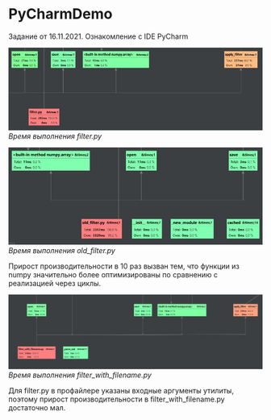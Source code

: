 # PyCharmDemo
Задание от 16.11.2021. Ознакомление с IDE PyCharm

![image](./filter_profiling_result.JPG)
*Время выполнения filter.py*

![image](./old_filter_profiling_result.JPG)
*Время выполнения old_filter.py*

Прирост производительности в 10 раз вызван тем,
что функции из numpy значительно более оптимизированы
по сравнению с реализацией через циклы.

![image](./filter_with_filename_profiling_result.JPG)
*Время выполнения filter_with_filename.py*

Для filter.py в профайлере указаны входные аргументы утилиты, поэтому прирост
производительности в filter_with_filename.py достаточно мал.